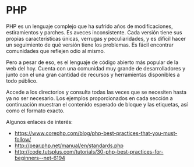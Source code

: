 PHP
===

PHP es un lenguaje complejo que ha sufrido años de modificaciones, estiramientos y parches. Es aveces inconsistente.  Cada versión tiene sus propias características únicas, verrugas y peculiaridades, y es difícil hacer un seguimiento de qué versión tiene los problemas. Es fácil encontrar comunidades que reflejen odio al mismo.

Pero a pesar de eso, es el lenguaje de código abierto más popular de la web del hoy. Cuenta con una comunidad muy grande de desarrolladores y junto con el una gran cantidad de recursos y herramientas disponibles a todo público. 

Accede a los directorios y consulta todas las veces que se necesiten hasta ya no ser necesario. Los ejemplos proporcionados en cada sección a continuación muestran el contenido esperado de bloque y las etiquetas, así como el formato exacto. 

Algunos enlaces de interés:

- https://www.corephp.com/blog/php-best-practices-that-you-must-follow/
- http://pear.php.net/manual/en/standards.php
- http://code.tutsplus.com/tutorials/30-php-best-practices-for-beginners--net-6194





